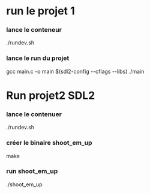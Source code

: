 # run le projet 1
### lance le conteneur

./rundev.sh

### lance le run du projet

gcc main.c -o main $(sdl2-config --cflags --libs)
./main

# Run projet2 SDL2
### lance le contenuer
./rundev.sh

### créer le binaire shoot_em_up

make

### run shoot_em_up
./shoot_em_up